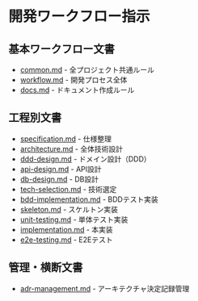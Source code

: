 # 開発ワークフロー指示

## 基本ワークフロー文書

- [common.md](docs/instructions/shared/workflow/common.md) - 全プロジェクト共通ルール
- [workflow.md](docs/instructions/shared/workflow/workflow.md) - 開発プロセス全体
- [docs.md](docs/instructions/shared/workflow/docs.md) - ドキュメント作成ルール

## 工程別文書

- [specification.md](docs/instructions/shared/workflow/specification.md) - 仕様整理
- [architecture.md](docs/instructions/shared/workflow/architecture.md) - 全体技術設計
- [ddd-design.md](docs/instructions/shared/workflow/ddd-design.md) - ドメイン設計（DDD）
- [api-design.md](docs/instructions/shared/workflow/api-design.md) - API設計
- [db-design.md](docs/instructions/shared/workflow/db-design.md) - DB設計
- [tech-selection.md](docs/instructions/shared/workflow/tech-selection.md) - 技術選定
- [bdd-implementation.md](docs/instructions/shared/workflow/bdd-implementation.md) - BDDテスト実装
- [skeleton.md](docs/instructions/shared/workflow/skeleton.md) - スケルトン実装
- [unit-testing.md](docs/instructions/shared/workflow/unit-testing.md) - 単体テスト実装
- [implementation.md](docs/instructions/shared/workflow/implementation.md) - 本実装
- [e2e-testing.md](docs/instructions/shared/workflow/e2e-testing.md) - E2Eテスト

## 管理・横断文書

- [adr-management.md](docs/instructions/shared/workflow/adr-management.md) - アーキテクチャ決定記録管理
